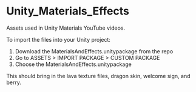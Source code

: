 # Unity_Materials_Effects
Assets used in Unity Materials YouTube videos.

To import the files into your Unity project:
1. Download the MaterialsAndEffects.unitypackage from the repo
2. Go to ASSETS > IMPORT PACKAGE > CUSTOM PACKAGE
3. Choose the MaterialsAndEffects.unitypackage

This should bring in the lava texture files, dragon skin, welcome sign, and berry. 
